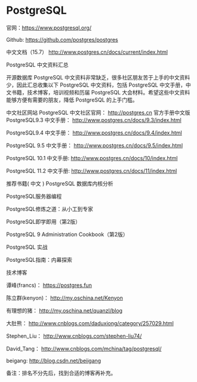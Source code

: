 # PostgreSQL

官网：https://www.postgresql.org/

Github: https://github.com/postgres/postgres

中文文档（15.7） http://www.postgres.cn/docs/current/index.html

PostgreSQL 中文资料汇总

开源数据库 PostgreSQL 中文资料非常缺乏，很多社区朋友苦于上手的中文资料少，因此汇总收集以下 PostgreSQL 中文资料，包括 PostgreSQL 中文手册，中文书籍，技术博客，培训视频和历届 PostgreSQL 大会材料。希望这些中文资料能够方便有需要的朋友，降低 PostgreSQL 的上手门槛。

中文社区网站
PostgreSQL 中文社区官网： http://postgres.cn
官方手册中文版
PostgreSQL9.3 中文手册： http://www.postgres.cn/docs/9.3/index.html

PostgreSQL9.4 中文手册： http://www.postgres.cn/docs/9.4/index.html

PostgreSQL 9.5 中文手册： http://www.postgres.cn/docs/9.5/index.html

PostgreSQL 10.1 中文手册: http://www.postgres.cn/docs/10/index.html

PostgreSQL 11.2 中文手册: http://www.postgres.cn/docs/11/index.html

推荐书籍( 中文 )
PostgreSQL 数据库内核分析

PostgreSQL服务器编程

PostgreSQL修炼之道：从小工到专家

PostgreSQL即学即用（第2版）

PostgreSQL 9 Administration Cookbook（第2版）

PostgreSQL 实战

PostgreSQL指南：内幕探索

技术博客

谭峰(francs)： https://postgres.fun

陈立群(kenyon)： http://my.oschina.net/Kenyon

有理想的猪： http://my.oschina.net/quanzl/blog

大肚熊： http://www.cnblogs.com/daduxiong/category/257029.html

Stephen_Liu： http://www.cnblogs.com/stephen-liu74/

David_Tang： http://www.cnblogs.com/mchina/tag/postgresql/

beigang: http://blog.csdn.net/beiigang

备注：排名不分先后，找到合适的博客再补充。